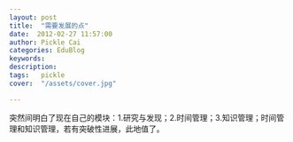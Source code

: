 ```yaml
---
layout: post  
title:  "需要发展的点"
date:  2012-02-27 11:57:00
author: Pickle Cai  
categories: EduBlog  
keywords: 
description:   
tags:	pickle   
cover:  "/assets/cover.jpg"  

---
```


突然间明白了现在自己的模块：1.研究与发现；2.时间管理；3.知识管理；时间管理和知识管理，若有突破性进展，此地值了。		

		    
